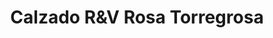 ---
title: "Calzado R&V Rosa Torregrosa"
url: /alicante/calzado-rundv-rosa-torregrosa/
shop: Schuhe
---